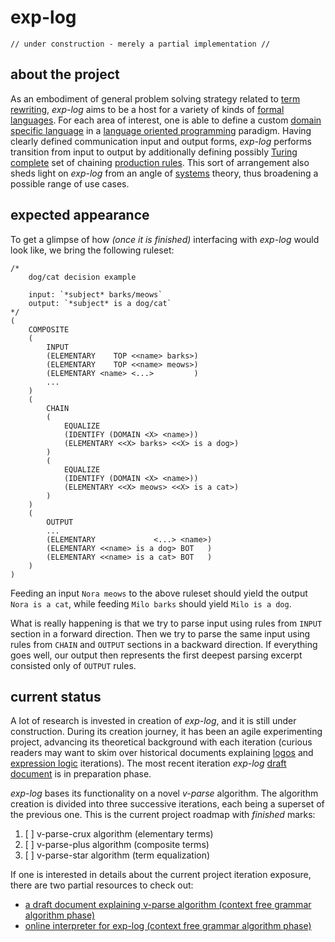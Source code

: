# exp-log

    // under construction - merely a partial implementation //

## about the project

As an embodiment of general problem solving strategy related to [term rewriting](https://en.wikipedia.org/wiki/Rewriting), *exp-log* aims to be a host for a variety of kinds of [formal languages](https://en.wikipedia.org/wiki/Formal_language). For each area of interest, one is able to define a custom [domain specific language](https://en.wikipedia.org/wiki/Domain-specific_language) in a [language oriented programming](https://en.wikipedia.org/wiki/Language-oriented_programming) paradigm. Having clearly defined communication input and output forms, *exp-log* performs transition from input to output by additionally defining possibly [Turing complete](https://en.wikipedia.org/wiki/Turing_completeness) set of chaining [production rules](https://en.wikipedia.org/wiki/Production_(computer_science)). This sort of arrangement also sheds light on *exp-log* from an angle of [systems](https://en.wikipedia.org/wiki/System) theory, thus broadening a possible range of use cases.

## expected appearance

To get a glimpse of how *(once it is finished)* interfacing with *exp-log* would look like, we bring the following ruleset:

    /*
        dog/cat decision example
        
        input: `*subject* barks/meows`
        output: `*subject* is a dog/cat`
    */
    (
        COMPOSITE
        (
            INPUT
            (ELEMENTARY    TOP <<name> barks>)
            (ELEMENTARY    TOP <<name> meows>)
            (ELEMENTARY <name> <...>         )
            ...
        )
        (
            CHAIN
            (
                EQUALIZE
                (IDENTIFY (DOMAIN <X> <name>))
                (ELEMENTARY <<X> barks> <<X> is a dog>)
            )
            (
                EQUALIZE
                (IDENTIFY (DOMAIN <X> <name>))
                (ELEMENTARY <<X> meows> <<X> is a cat>)
            )
        )
        (
            OUTPUT
            ...
            (ELEMENTARY             <...> <name>)
            (ELEMENTARY <<name> is a dog> BOT   )
            (ELEMENTARY <<name> is a cat> BOT   )
        )
    )
    
Feeding an input `Nora meows` to the above ruleset should yield the output `Nora is a cat`, while feeding `Milo barks` should yield `Milo is a dog`.

What is really happening is that we try to parse input using rules from `INPUT` section in a forward direction. Then we try to parse the same input using rules from `CHAIN` and `OUTPUT` sections in a backward direction. If everything goes well, our output then represents the first deepest parsing excerpt consisted only of `OUTPUT` rules.

## current status

A lot of research is invested in creation of *exp-log*, and it is still under construction. During its creation journey, it has been an agile experimenting project, advancing its theoretical background with each iteration (curious readers may want to skim over historical documents explaining [logos](history/aug-2019-logos.md) and [expression logic](history/aug-2021-expression-logic.md) iterations). The most recent iteration *exp-log* [draft document](sysop.md) is in preparation phase.

*exp-log* bases its functionality on a novel *v-parse* algorithm. The algorithm creation is divided into three successive iterations, each being a superset of the previous one. This is the current project roadmap with *finished* marks:

1. [ ] v-parse-crux algorithm (elementary terms)
2. [ ] v-parse-plus algorithm (composite terms)
3. [ ] v-parse-star algorithm (term equalization)

If one is interested in details about the current project iteration exposure, there are two partial resources to check out:

- [a draft document explaining v-parse algorithm (context free grammar algorithm phase)](v-parse-algorithm.md)
- [online interpreter for exp-log (context free grammar algorithm phase)](https://contrast-zone.github.io/exp-log/playground)

